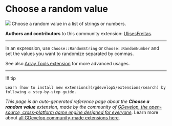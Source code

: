 # Choose a random value

<img src="https://resources.gdevelop-app.com/assets/Icons/dice-multiple.svg" class="extension-icon"></img>
Choose a random value in a list of strings or numbers.

**Authors and contributors** to this community extension: [UlisesFreitas](https://gd.games/UlisesFreitas).

---

In an expression, use `Choose::RandomString` or `Choose::RandomNumber` and set the values you want to randomize separated by commas.

See also [Array Tools extension](https://wiki.gdevelop.io/gdevelop5/extensions/array-tools) for more advanced usages.

---

!!! tip

    Learn [how to install new extensions](/gdevelop5/extensions/search) by following a step-by-step guide.

*This page is an auto-generated reference page about the **Choose a random value** extension, made by the community of [GDevelop, the open-source, cross-platform game engine designed for everyone](https://gdevelop.io/).* Learn more about [all GDevelop community-made extensions here](/gdevelop5/extensions).